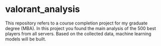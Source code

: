 # valorant_analysis
This repository refers to a course completion project for my graduate degree (MBA). In this project you found the main analysis of the 500 best players from all servers. Based on the collected data, machine learning models will be built.
